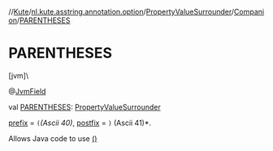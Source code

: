 //[Kute](../../../../index.md)/[nl.kute.asstring.annotation.option](../../index.md)/[PropertyValueSurrounder](../index.md)/[Companion](index.md)/[PARENTHESES](-p-a-r-e-n-t-h-e-s-e-s.md)

# PARENTHESES

[jvm]\

@[JvmField](https://kotlinlang.org/api/latest/jvm/stdlib/kotlin.jvm/-jvm-field/index.html)

val [PARENTHESES](-p-a-r-e-n-t-h-e-s-e-s.md): [PropertyValueSurrounder](../index.md)

[prefix](../prefix.md) = `(`*(Ascii 40)*, [postfix](../postfix.md) = `)` (Ascii 41)*.

Allows Java code to use [()](../()/index.md)
